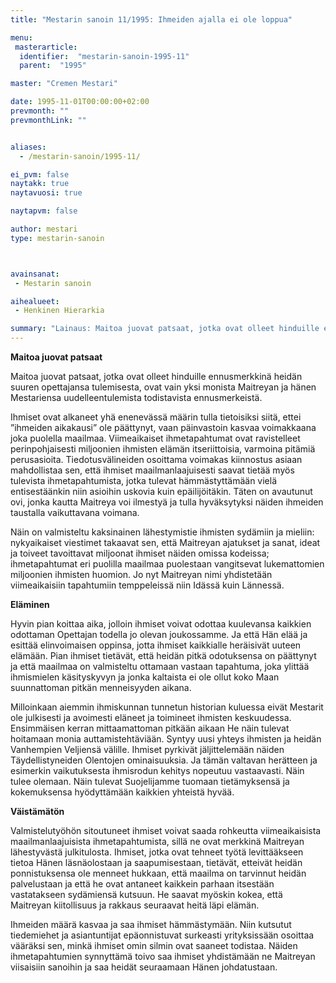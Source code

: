 ```yaml
---
title: "Mestarin sanoin 11/1995: Ihmeiden ajalla ei ole loppua"

menu:
 masterarticle:
  identifier:  "mestarin-sanoin-1995-11"
  parent:  "1995"

master: "Cremen Mestari"

date: 1995-11-01T00:00:00+02:00
prevmonth: ""
prevmonthLink: ""


aliases:
  - /mestarin-sanoin/1995-11/

ei_pvm: false
naytakk: true
naytavuosi: true

naytapvm: false

author: mestari
type: mestarin-sanoin



avainsanat:
 - Mestarin sanoin

aihealueet:
 - Henkinen Hierarkia

summary: "Lainaus: Maitoa juovat patsaat, jotka ovat olleet hinduille ennusmerkkinä heidän suuren opettajansa tulemisesta, ovat vain yksi monista Maitreyan ja hänen Mestariensa uudelleentulemista todistavista ennusmerkeistä."
---
```

<p><strong>Maitoa juovat patsaat</strong></p>
<p>Maitoa juovat patsaat, jotka ovat olleet hinduille ennusmerkkinä heidän suuren opettajansa tulemisesta, ovat vain yksi monista Maitreyan ja hänen Mestariensa uudelleentulemista todistavista ennusmerkeistä.</p>
<p>Ihmiset ovat alkaneet yhä enenevässä määrin tulla tietoisiksi siitä, ettei &#8221;ihmeiden aikakausi&#8221; ole päättynyt, vaan päinvastoin kasvaa voimakkaana joka puolella maailmaa. Viimeaikaiset ihmetapahtumat ovat ravistelleet perinpohjaisesti miljoonien ihmisten elämän itseriittoisia, varmoina pitämiä perusasioita. Tiedotusvälineiden osoittama voimakas kiinnostus asiaan mahdollistaa sen, että ihmiset maailmanlaajuisesti saavat tietää myös tulevista ihmetapahtumista, jotka tulevat hämmästyttämään vielä entisestäänkin niin asioihin uskovia kuin epäilijöitäkin. Täten on avautunut ovi, jonka kautta Maitreya voi ilmestyä ja tulla hyväksytyksi näiden ihmeiden taustalla vaikuttavana voimana.</p>
<p>Näin on valmisteltu kaksinainen lähestymistie ihmisten sydämiin ja mieliin: nykyaikaiset viestimet takaavat sen, että Maitreyan ajatukset ja sanat, ideat ja toiveet tavoittavat miljoonat ihmiset näiden omissa kodeissa; ihmetapahtumat eri puolilla maailmaa puolestaan vangitsevat lukemattomien miljoonien ihmisten huomion. Jo nyt Maitreyan nimi yhdistetään viimeaikaisiin tapahtumiin temppeleissä niin Idässä kuin Lännessä.</p>
<p><strong>Eläminen</strong></p>
<p>Hyvin pian koittaa aika, jolloin ihmiset voivat odottaa kuulevansa kaikkien odottaman Opettajan todella jo olevan joukossamme. Ja että Hän elää ja esittää elinvoimaisen oppinsa, jotta ihmiset kaikkialle heräisivät uuteen elämään. Pian ihmiset tietävät, että heidän pitkä odotuksensa on päättynyt ja että maailmaa on valmisteltu ottamaan vastaan tapahtuma, joka ylittää ihmismielen käsityskyvyn ja jonka kaltaista ei ole ollut koko Maan suunnattoman pitkän menneisyyden aikana.</p>
<p>Milloinkaan aiemmin ihmiskunnan tunnetun historian kuluessa eivät Mestarit ole julkisesti ja avoimesti eläneet ja toimineet ihmisten keskuudessa. Ensimmäisen kerran mittaamattoman pitkään aikaan He näin tulevat hoitamaan monia auttamistehtäviään. Syntyy uusi yhteys ihmisten ja heidän Vanhempien Veljiensä välille. Ihmiset pyrkivät jäljittelemään näiden Täydellistyneiden Olentojen ominaisuuksia. Ja tämän valtavan herätteen ja esimerkin vaikutuksesta ihmisrodun kehitys nopeutuu vastaavasti. Näin tulee olemaan. Näin tulevat Suojelijamme tuomaan tietämyksensä ja kokemuksensa hyödyttämään kaikkien yhteistä hyvää.</p>
<p><strong>Väistämätön</strong></p>
<p>Valmistelutyöhön sitoutuneet ihmiset voivat saada rohkeutta viimeaikaisista maailmanlaajuisista ihmetapahtumista, sillä ne ovat merkkinä Maitreyan lähestyvästä julkitulosta. Ihmiset, jotka ovat tehneet työtä levittääkseen tietoa Hänen läsnäolostaan ja saapumisestaan, tietävät, etteivät heidän ponnistuksensa ole menneet hukkaan, että maailma on tarvinnut heidän palvelustaan ja että he ovat antaneet kaikkein parhaan itsestään vastatakseen sydämiensä kutsuun. He saavat myöskin kokea, että Maitreyan kiitollisuus ja rakkaus seuraavat heitä läpi elämän.</p>
<p>Ihmeiden määrä kasvaa ja saa ihmiset hämmästymään. Niin kutsutut tiedemiehet ja asiantuntijat epäonnistuvat surkeasti yrityksissään osoittaa vääräksi sen, minkä ihmiset omin silmin ovat saaneet todistaa. Näiden ihmetapahtumien synnyttämä toivo saa ihmiset yhdistämään ne Maitreyan viisaisiin sanoihin ja saa heidät seuraamaan Hänen johdatustaan.</p>